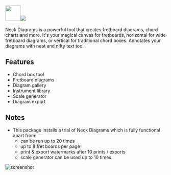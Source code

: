 ﻿# <img src="https://cdn.jsdelivr.net/gh/dgalbraith/chocolatey-packages/icons/neck-diagrams.png" width="48" height="48" />[![](https://img.shields.io/chocolatey/v/neck-diagrams?label=Neck%20Diagrams)](https://chocolatey.org/packages/neck-diagrams)

Neck Diagrams is a powerful tool that creates fretboard diagrams, chord charts and more. It's your magical canvas for fretboards, horizontal for wide fretboard diagrams, or vertical for traditional chord boxes. Annotates your diagrams with neat and nifty text too!

## Features

* Chord box tool
* Fretboard diagrams
* Diagram gallery
* Instrument library
* Scale generator
* Diagram export

## Notes

* This package installs a trial of Neck Diagrams which is fully functional apart from:
  * can be run up to 20 times
  * up to 8 fret boards per page
  * print & export watermarks after 10 prints / exports
  * scale generator can be used up to 10 times

![screenshot](https://cdn.jsdeliver.net/gh/dgalbraith/chocolatey-packages/automatic/neck-diagrams/screenshot.png)
